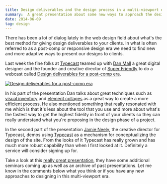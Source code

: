 ```yaml
---
title: Design deliverables and the design process in a multi-viewport era
summary:  A great presentation about some new ways to approach the design process and what design deliverables to present a client.
date: 2014-06-09
tag: design
---
```


There has been a lot of dialog lately in the web design field about what's the best method for giving design deliverables to your clients. In what is often referred to as a post-comp or responsive design era  we need to find new and more adaptive ways to present our designs to clients.

Last week the fine folks at [Typecast](http://typecast.com/) teamed up with [Dan Mall](http://danielmall.com/) a great digital designer and the founder and creative director of [Super Friendly](http://superfriend.ly/) to do a webcast called [Design deliverables for a post-comp era](http://typecast.com/seminars/post-comp).

<a href="http://typecast.com/seminars/post-comp"><img src="/images/typcast-deign-deliverables.jpg" class="img-responsive" alt="Design deliverables for a post-comp era"></a>

In his part of the presentation Dan talks about great techniques such as [visual inventory](http://danielmall.com/articles/visual-inventory/) and [element collages](http://danielmall.com/articles/rif-element-collages/) as a great way to create a more efficient process. He also mentioned something that really resonated with me which is that it's less about the tool that you use and more about what's the fastest way to get the highest fidelity in front of your clients so they can really understand what you're proposing in the design phase of a project.

In the second part of the presentation [Jamie Neely](https://twitter.com/jamneely), the creative director for Typecast, demos using [Typecast](http://typecast.com/)
as a mechanism for conceptualizing the design of the site. From the looks of it Typecast has really grown and has much more robust capability than when I first looked at it. Definitely a service will consider signing up for.

Take a look at this [really great presentation](http://typecast.com/seminars/post-comp), they have some additional seminars coming up as well as an archive of past presentations.  Let me know in the comments below what you think or if you have any new approaches to designing in this multi-viewport era.









